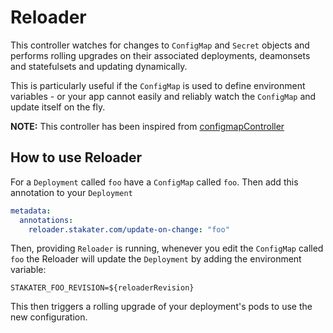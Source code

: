 # Reloader

This controller watches for changes to `ConfigMap` and `Secret` objects and performs rolling upgrades on their associated deployments, deamonsets and statefulsets and updating dynamically.  

This is particularly useful if the `ConfigMap` is used to define environment variables - or your app cannot easily and reliably watch the `ConfigMap` and update itself on the fly. 

**NOTE:** This controller has been inspired from [configmapController](https://github.com/fabric8io/configmapcontroller)

## How to use Reloader

For a `Deployment` called `foo` have a `ConfigMap` called `foo`. Then add this annotation to your `Deployment`

```yaml
metadata:
  annotations:
    reloader.stakater.com/update-on-change: "foo"
```

Then, providing `Reloader` is running, whenever you edit the `ConfigMap` called `foo` the Reloader will update the `Deployment` by adding the environment variable:

```
STAKATER_FOO_REVISION=${reloaderRevision}
```

This then triggers a rolling upgrade of your deployment's pods to use the new configuration.
